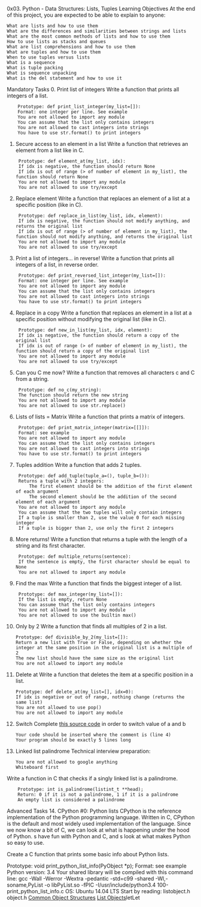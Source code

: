 0x03. Python - Data Structures: Lists, Tuples
Learning Objectives
At the end of this project, you are expected to be able to explain to anyone:

    What are lists and how to use them
    What are the differences and similarities between strings and lists
    What are the most common methods of lists and how to use them
    How to use lists as stacks and queues
    What are list comprehensions and how to use them
    What are tuples and how to use them
    When to use tuples versus lists
    What is a sequence
    What is tuple packing
    What is sequence unpacking
    What is the del statement and how to use it
Mandatory Tasks
0. Print list of integers
Write a function that prints all integers of a list.

        Prototype: def print_list_integer(my_list=[]):
        Format: one integer per line. See example
        You are not allowed to import any module
        You can assume that the list only contains integers
        You are not allowed to cast integers into strings
        You have to use str.format() to print integers
1. Secure access to an element in a list
Write a function that retrieves an element from a list like in C.

        Prototype: def element_at(my_list, idx):
        If idx is negative, the function should return None
        If idx is out of range (> of number of element in my_list), the function should return None
        You are not allowed to import any module
        You are not allowed to use try/except
2. Replace element
Write a function that replaces an element of a list at a specific position (like in C).

        Prototype: def replace_in_list(my_list, idx, element):
        If idx is negative, the function should not modify anything, and returns the original list
        If idx is out of range (> of number of element in my_list), the function should not modify anything, and returns the original list
        You are not allowed to import any module
        You are not allowed to use try/except
3. Print a list of integers... in reverse!
Write a function that prints all integers of a list, in reverse order.

        Prototype: def print_reversed_list_integer(my_list=[]):
        Format: one integer per line. See example
        You are not allowed to import any module
        You can assume that the list only contains integers
        You are not allowed to cast integers into strings
        You have to use str.format() to print integers
4. Replace in a copy
Write a function that replaces an element in a list at a specific position without modifying the original list (like in C).

        Prototype: def new_in_list(my_list, idx, element):
        If idx is negative, the function should return a copy of the original list
        If idx is out of range (> of number of element in my_list), the function should return a copy of the original list
        You are not allowed to import any module
        You are not allowed to use try/except
5. Can you C me now?
Write a function that removes all characters c and C from a string.

        Prototype: def no_c(my_string):
        The function should return the new string
        You are not allowed to import any module
        You are not allowed to use str.replace()
6. Lists of lists = Matrix
Write a function that prints a matrix of integers.

        Prototype: def print_matrix_integer(matrix=[[]]):
        Format: see example
        You are not allowed to import any module
        You can assume that the list only contains integers
        You are not allowed to cast integers into strings
        You have to use str.format() to print integers
7. Tuples addition
Write a function that adds 2 tuples.

        Prototype: def add_tuple(tuple_a=(), tuple_b=()):
        Returns a tuple with 2 integers:
            The first element should be the addition of the first element of each argument
            The second element should be the addition of the second element of each argument
        You are not allowed to import any module
        You can assume that the two tuples will only contain integers
        If a tuple is smaller than 2, use the value 0 for each missing integer
        If a tuple is bigger than 2, use only the first 2 integers
8. More returns!
Write a function that returns a tuple with the length of a string and its first character.

        Prototype: def multiple_returns(sentence):
        If the sentence is empty, the first character should be equal to None
        You are not allowed to import any module
9. Find the max
Write a function that finds the biggest integer of a list.

        Prototype: def max_integer(my_list=[]):
        If the list is empty, return None
        You can assume that the list only contains integers
        You are not allowed to import any module
        You are not allowed to use the builtin max()
10. Only by 2
Write a function that finds all multiples of 2 in a list.

        Prototype: def divisible_by_2(my_list=[]):
        Return a new list with True or False, depending on whether the integer at the same position in the original list is a multiple of 2
        The new list should have the same size as the original list
        You are not allowed to import any module
11. Delete at
Write a function that deletes the item at a specific position in a list.

        Prototype: def delete_at(my_list=[], idx=0):
        If idx is negative or out of range, nothing change (returns the same list)
        You are not allowed to use pop()
        You are not allowed to import any module
12. Switch
Complete [this source code](https://github.com/holbertonschool/0x03.py/blob/master/12-switch_py) in order to switch value of a and b

        Your code should be inserted where the comment is (line 4)
        Your program should be exactly 5 lines long
13. Linked list palindrome
Technical interview preparation:

        You are not allowed to google anything
        Whiteboard first


Write a function in C that checks if a singly linked list is a palindrome.

        Prototype: int is_palindrome(listint_t **head);
        Return: 0 if it is not a palindrome, 1 if it is a palindrome
        An empty list is considered a palindrome
Advanced Tasks
14. CPython #0: Python lists
CPython is the reference implementation of the Python programming language. Written in C, CPython is the default and most widely used implementation of the language.
Since we now know a bit of C, we can look at what is happening under the hood of Python. s have fun with Python and C, and s look at what makes Python so easy to use.

Create a C function that prints some basic info about Python lists.

Prototype: void print_python_list_info(PyObject *p);
Format: see example
Python version: 3.4
Your shared library will be compiled with this command line: gcc -Wall -Werror -Wextra -pedantic -std=c99 -shared -Wl,-soname,PyList -o libPyList.so -fPIC -I/usr/include/python3.4 100-print_python_list_info.c
OS: Ubuntu 14.04 LTS
Start by reading:
    listobject.h
    object.h
    [Common Object Structures]()
    [List Objects]()letLet